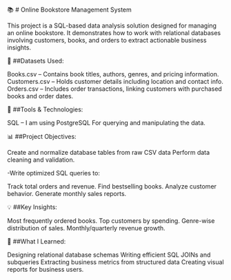 📚 # Online Bookstore Management System

This project is a SQL-based data analysis solution designed for managing an online bookstore. It demonstrates how to work with relational databases involving customers, books, and orders to extract actionable business insights.

📁 ##Datasets Used:

Books.csv – Contains book titles, authors, genres, and pricing information.
Customers.csv – Holds customer details including location and contact info.
Orders.csv – Includes order transactions, linking customers with purchased books and order dates.

🔧 ##Tools & Technologies:

SQL – I am using PostgreSQL For querying and manipulating the data.

📊 ##Project Objectives:

Create and normalize database tables from raw CSV data
Perform data cleaning and validation.

-Write optimized SQL queries to:

Track total orders and revenue.
Find bestselling books.
Analyze customer behavior.
Generate monthly sales reports.

💡 ##Key Insights:

Most frequently ordered books.
Top customers by spending.
Genre-wise distribution of sales.
Monthly/quarterly revenue growth.

🧠 ##What I Learned:

Designing relational database schemas
Writing efficient SQL JOINs and subqueries
Extracting business metrics from structured data
Creating visual reports for business users.
